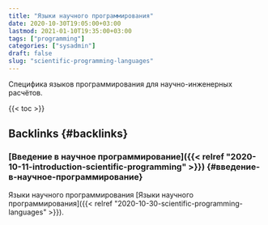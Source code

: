 ```yaml
---
title: "Языки научного программирования"
date: 2020-10-30T19:05:00+03:00
lastmod: 2021-01-10T19:35:00+03:00
tags: ["programming"]
categories: ["sysadmin"]
draft: false
slug: "scientific-programming-languages"
---
```


Специфика языков программирования для научно-инженерных расчётов.

<!--more-->

{{< toc >}}


## Backlinks {#backlinks}


### [Введение в научное программирование]({{< relref "2020-10-11-introduction-scientific-programming" >}}) {#введение-в-научное-программирование}

Языки научного программирования [Языки научного программирования]({{< relref "2020-10-30-scientific-programming-languages" >}}).
